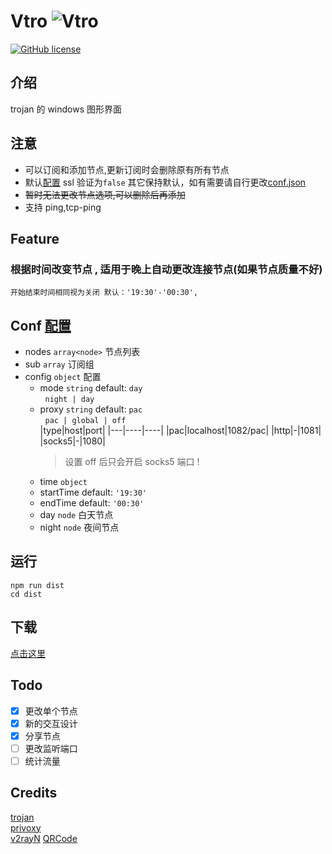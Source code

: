 # Vtro ![Vtro](./tray.ico)

[![GitHub license](https://img.shields.io/github/license/wk989898/Vtro)](https://github.com/wk989898/Vtro/blob/master/LICENSE)

## 介绍

trojan 的 windows 图形界面

## 注意

- 可以订阅和添加节点,更新订阅时会删除原有所有节点
- 默认[配置](extra-trojan/config.json) ssl 验证为`false` 其它保持默认，如有需要请自行更改[conf.json](#conf-配置)
- ~~暂时无法更改节点选项,可以删除后再添加~~
- 支持 ping,tcp-ping

## Feature

### 根据时间改变节点 , 适用于晚上自动更改连接节点(如果节点质量不好)

`开始结束时间相同视为关闭 默认：'19:30'-'00:30',`

## Conf [配置](./extra-trojan/conf.json) 

- nodes `array<node>` 节点列表
- sub `array` 订阅组
- config `object` 配置
  - mode `string` default: `day`  
    &nbsp;&nbsp;`night | day`
  - proxy `string` default: `pac`  
    &nbsp;&nbsp;`pac | global | off`  
    |type|host|port|
    |---|----|----|
    |pac|localhost|1082/pac|
    |http|-|1081|
    |socks5|-|1080|
    > 设置 off 后只会开启 socks5 端口 !
  - time `object`
  - startTime default: `'19:30'`
  - endTime default: `'00:30'`
  - day `node` 白天节点
  - night `node` 夜间节点

## 运行

```shell
npm run dist
cd dist
```

## 下载

[点击这里](https://github.com/wk989898/Vtro/releases/)

## Todo

- [x] 更改单个节点
- [x] 新的交互设计
- [x] 分享节点
- [ ] 更改监听端口
- [ ] 统计流量

## Credits

[trojan](https://github.com/trojan-gfw/trojan)  
[privoxy](https://www.privoxy.org/)  
[v2rayN](https://github.com/2dust/v2rayN)
[QRCode](https://github.com/davidshimjs/qrcodejs)
